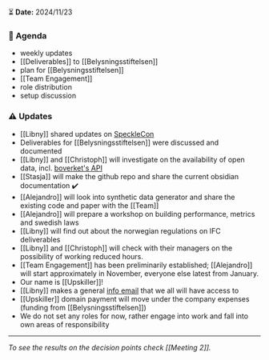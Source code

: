 ⏳ **Date:** 2024/11/23

### 📃 Agenda

- weekly updates
- [[Deliverables]] to [[Belysningsstiftelsen]]
- plan for [[Belysningsstiftelsen]]
- [[Team Engagement]]
- role distribution
- setup discussion

### ⚠️ Updates

- [[Libny]] shared updates on [SpeckleCon](https://conf.speckle.systems/)
- Deliverables for [[Belysningsstiftelsen]] were discussed and documented
- [[Libny]] and [[Christoph]] will investigate on the availability of open data, incl. [boverket's API](https://www.boverket.se/sv/om-boverket/publicerat-av-boverket/oppna-data/)
- [[Stasja]] will make the github repo and share the current obsidian documentation ✔️
- [[Alejandro]] will look into synthetic data generator and share the existing code and paper with the [[Team]]
- [[Alejandro]] will prepare a workshop on building performance, metrics and swedish laws
- [[Libny]] will find out about the norwegian regulations on IFC deliverables
- [[Libny]] and [[Christoph]] will check with their managers on the possibility of working reduced hours.
- [[Team Engagement]] has been preliminarily established; [[Alejandro]] will start approximately in November, everyone else latest from January.
- Our name is [[Upskiller]]!
- [[Libny]] makes a general [info email](mailto:info@upskiller.xyz) that we all will have access to
- [[Upskiller]] domain payment will move under the company expenses (funding from [[Belysningsstiftelsen]])
- We do not set any roles for now, rather engage into work and fall into own areas of responsibility

---

_To see the results on the decision points check [[Meeting 2]]._
